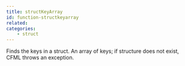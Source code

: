 ```yaml
---
title: structKeyArray
id: function-structkeyarray
related:
categories:
    - struct
---
```


Finds the keys in a struct.
        An array of keys; if structure does not exist, CFML
        throws an exception.